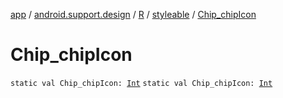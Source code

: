 [app](../../../index.md) / [android.support.design](../../index.md) / [R](../index.md) / [styleable](index.md) / [Chip_chipIcon](./-chip_chip-icon.md)

# Chip_chipIcon

`static val Chip_chipIcon: `[`Int`](https://kotlinlang.org/api/latest/jvm/stdlib/kotlin/-int/index.html)
`static val Chip_chipIcon: `[`Int`](https://kotlinlang.org/api/latest/jvm/stdlib/kotlin/-int/index.html)